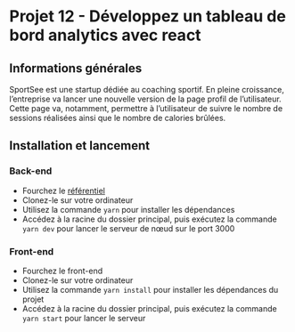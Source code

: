 # Projet 12 - Développez un tableau de bord analytics avec react
## Informations générales

SportSee est une startup dédiée au coaching sportif. En pleine croissance, l’entreprise va lancer une nouvelle version de la page profil de l’utilisateur. Cette page va, notamment, permettre à l’utilisateur de suivre le nombre de sessions réalisées ainsi que le nombre de calories brûlées.

## Installation et lancement
### Back-end
- Fourchez le [référentiel](https://github.com/OpenClassrooms-Student-Center/P9-front-end-dashboard)
- Clonez-le sur votre ordinateur
- Utilisez la commande `yarn` pour installer les dépendances
- Accédez à la racine du dossier principal, puis exécutez la commande `yarn dev` pour lancer le serveur de nœud sur le port 3000

### Front-end
- Fourchez le front-end
- Clonez-le sur votre ordinateur
- Utilisez la commande `yarn install` pour installer les dépendances du projet
- Accédez à la racine du dossier principal, puis exécutez la commande `yarn start` pour lancer le serveur
